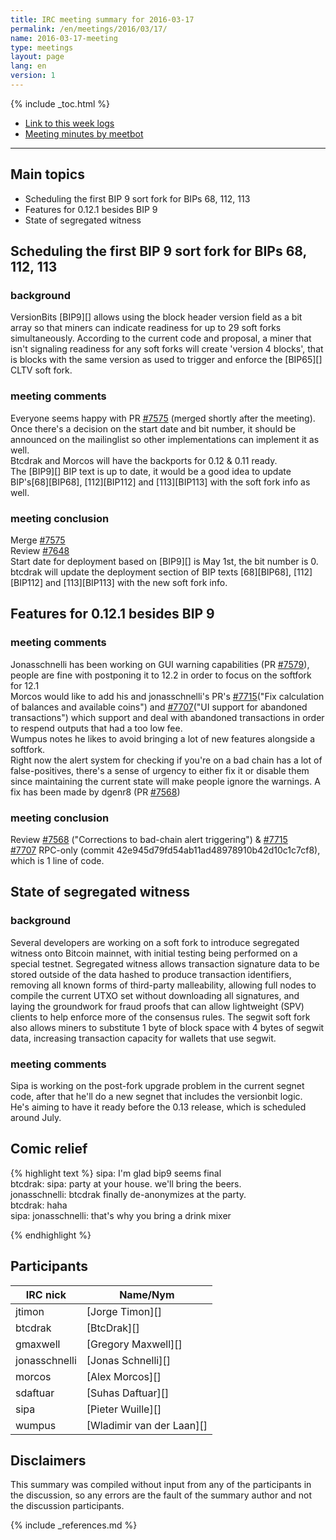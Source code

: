 ```yaml
---
title: IRC meeting summary for 2016-03-17
permalink: /en/meetings/2016/03/17/
name: 2016-03-17-meeting
type: meetings
layout: page
lang: en
version: 1
---
```

{% include _toc.html %}

- [Link to this week logs](http://bitcoinstats.com/irc/bitcoin-core-dev/logs/2016/03/17#l1458241237.0)
- [Meeting minutes by meetbot](http://www.erisian.com.au/meetbot/bitcoin-core-dev/2016/bitcoin-core-dev.2016-03-17-19.00.html)

---

## Main topics

- Scheduling the first BIP 9 sort fork for BIPs 68, 112, 113  
- Features for 0.12.1 besides BIP 9  
- State of segregated witness 

## Scheduling the first BIP 9 sort fork for BIPs 68, 112, 113

### background

VersionBits [BIP9][] allows using the block header version
field as a bit array so that miners can indicate readiness for up to 29
soft forks simultaneously. According to the current code and proposal, a
miner that isn't signaling readiness for any soft forks will create
'version 4 blocks', that is blocks with the same version as used to
trigger and enforce the [BIP65][] CLTV soft fork.

### meeting comments

Everyone seems happy with PR [#7575][] (merged shortly after the meeting).  
Once there's a decision on the start date and bit number, it should be announced on the mailinglist so other implementations can implement it as well.  
Btcdrak and Morcos will have the backports for 0.12 & 0.11 ready.   
The [BIP9][] BIP text is up to date, it would be a good idea to update BIP's[68][BIP68], [112][BIP112] and [113][BIP113] with the soft fork info as well.


### meeting conclusion

Merge [#7575][]   
Review [#7648][]  
Start date for deployment based on [BIP9][] is May 1st, the bit number is 0.  
btcdrak will update the deployment section of BIP texts [68][BIP68], [112][BIP112] and [113][BIP113] with the new soft fork info.

## Features for 0.12.1 besides BIP 9

### meeting comments

Jonasschnelli has been working on GUI warning capabilities (PR [#7579][]), people are fine with postponing it to 12.2 in order to focus on the softfork for 12.1  
Morcos would like to add his and jonasschnelli's PR's [#7715][]("Fix calculation of balances and available coins") and [#7707][]("UI support for abandoned transactions") which support and deal with abandoned transactions in order to respend outputs that had a too low fee.  
Wumpus notes he likes to avoid bringing a lot of new features alongside a softfork.  
Right now the alert system for checking if you're on a bad chain has a lot of false-positives, there's a sense of urgency to either fix it or disable them since maintaining the current state will make people ignore the warnings. 
A fix has been made by dgenr8 (PR [#7568][])

### meeting conclusion

Review [#7568][] ("Corrections to bad-chain alert triggering") & [#7715][]  
[#7707][] RPC-only (commit 42e945d79fd54ab11ad48978910b42d10c1c7cf8), which is 1 line of code.

## State of segregated witness 

### background

Several developers are working on a soft fork to introduce segregated witness onto Bitcoin mainnet, with initial testing being performed on a special testnet. Segregated witness allows transaction signature data to be stored outside of the data hashed to produce transaction identifiers, removing all known forms of third-party malleability, allowing full nodes to compile the current UTXO set without downloading all signatures, and laying the groundwork for fraud proofs that can allow lightweight (SPV) clients to help enforce more of the consensus rules. The segwit soft fork also allows miners to substitute 1 byte of block space with 4 bytes of segwit data, increasing transaction capacity for wallets that use segwit.

### meeting comments

Sipa is working on the post-fork upgrade problem in the current segnet code, after that he'll do a new segnet that includes the versionbit logic.   
He's aiming to have it ready before the 0.13 release, which is scheduled around July.  


## Comic relief

{% highlight text %}
sipa:       I'm glad bip9 seems final  
btcdrak:    sipa: party at your house. we'll bring the beers.  
jonasschnelli:    btcdrak finally de-anonymizes at the party.  
btcdrak:    haha  
sipa:       jonasschnelli: that's why you bring a drink mixer

{% endhighlight %}

## Participants

| IRC nick      | Name/Nym                  |
|---------------|---------------------------|
| jtimon        | [Jorge Timon][]           |
| btcdrak       | [BtcDrak][]               |
| gmaxwell      | [Gregory Maxwell][]       |
| jonasschnelli | [Jonas Schnelli][]        |
| morcos        | [Alex Morcos][]           |
| sdaftuar      | [Suhas Daftuar][]         |
| sipa          | [Pieter Wuille][]         |
| wumpus        | [Wladimir van der Laan][] |

## Disclaimers

This summary was compiled without input from any of the participants in
the discussion, so any errors are the fault of the summary author and
not the discussion participants.

[#7575]: https://github.com/bitcoin/bitcoin/pull/7575
[#7648]: https://github.com/bitcoin/bitcoin/pull/7648
[#7579]: https://github.com/bitcoin/bitcoin/pull/7579
[#7715]: https://github.com/bitcoin/bitcoin/pull/7715
[#7707]: https://github.com/bitcoin/bitcoin/pull/7707
[#7568]: https://github.com/bitcoin/bitcoin/pull/7568

{% include _references.md %}
